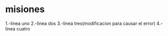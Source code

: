 # misiones

1.-linea uno
2.-linea dos
3.-linea tres(modificacion para causar el error)
4.-linea cuatro



